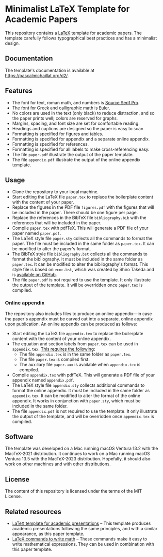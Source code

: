 # Minimalist LaTeX Template for Academic Papers

This repository contains a [LaTeX](https://github.com/latex3/latex2e) template for academic papers. The template carefully follows typographical best practices and has a minimalist design.

## Documentation

The template's documentation is available at https://pascalmichaillat.org/d2/.

## Features

+ The font for text, roman math, and numbers is [Source Serif Pro](https://github.com/adobe-fonts/source-serif).
+ The font for Greek and calligraphic math is [Euler](http://luc.devroye.org/fonts-26139.html).
+ No colors are used in the text (only black) to reduce distraction, and so the paper prints well; colors are reserved for graphs.
+ Margins, spacing, and font size are set for comfortable reading.
+ Headings and captions are designed so the paper is easy to scan.
+ Formatting is specified for figures and tables.
+ Formatting is specified for appendix and a separate online appendix.
+ Formatting is specified for references.
+ Formatting is specified for all labels to make cross-referencing easy.
+ The file `paper.pdf` illustrate the output of the paper template.
+ The file `appendix.pdf` illustrate the output of the online appendix template.

## Usage

+ Clone the repository to your local machine.
+ Start editing the LaTeX file `paper.tex` to replace the boilerplate content with the content of your paper. 
+ Replace the figures in the PDF file `figures.pdf` with the figures that will be included in the paper. There should be one figure per page.
+ Replace the references in the BibTeX file `bibliography.bib` with the references that will be included in the paper.
+ Compile `paper.tex` with pdfTeX. This will generate a PDF file of your paper named `paper.pdf`.
+ The LaTeX style file `paper.sty` collects all the commands to format the paper. The file must be included in the same folder as `paper.tex`. It can be modified to alter the paper's format.
+ The BibTeX style file `bibliography.bst` collects all the commands to format the bibliography. It must be included in the same folder as `paper.tex`. It can be modified to alter the bibliography's format. This style file is based on `econ.bst`, which was created by Shiro Takeda and is [available on GitHub](https://github.com/ShiroTakeda/econ-bst).
+ The file `paper.pdf` is not required to use the template. It only illustrate the output of the template. It will be overridden once `paper.tex` is compiled.

### Online appendix

The repository also includes files to produce an online appendix—in case the paper's appendix must be carved out into a separate, online appendix upon publication. An online appendix can be produced as follows:

+ Start editing the LaTeX file `appendix.tex` to replace the boilerplate content with the content of your online appendix. 
+ The equation and section labels from `paper.tex` can be used in `appendix.tex`. [This requires the following](https://www.ctan.org/pkg/xr):
	+ The file `appendix.tex` is in the same folder as `paper.tex`.
	+ The file `paper.tex` is compiled first.
	+ The auxiliary file `paper.aux` is available when `appendix.tex` is compiled.
+ Compile `appendix.tex` with pdfTeX. This will generate a PDF file of your appendix named `appendix.pdf`.
+ The LaTeX style file `appendix.sty` collects additional commands to format the online appendix. It must be included in the same folder as `appendix.tex`. It can be modified to alter the format of the online appendix. It works in conjunction with `paper.sty`, which must be included in the same folder. 
+ The file `appendix.pdf` is not required to use the template. It only illustrate the output of the template, and will be overridden once `appendix.tex` is compiled.

## Software

The template was developed on a Mac running macOS Ventura 13.2 with the MacTeX-2021 distribution. It continues to work on a Mac running macOS Ventura 13.5 with the MacTeX-2023 distribution. Hopefully, it should also work on other machines and with other distributions.

## License

The content of this repository is licensed under the terms of the MIT License.

## Related resources

+ [LaTeX template for academic presentations](https://github.com/pmichaillat/latex-presentation) – This template produces academic presentations following the same principles, and with a similar appearance, as this paper template. 
+ [LaTeX commands to write math](https://github.com/pmichaillat/latex-math) – These commands make it easy to write mathematical expressions. They can be used in combination with this paper template.
